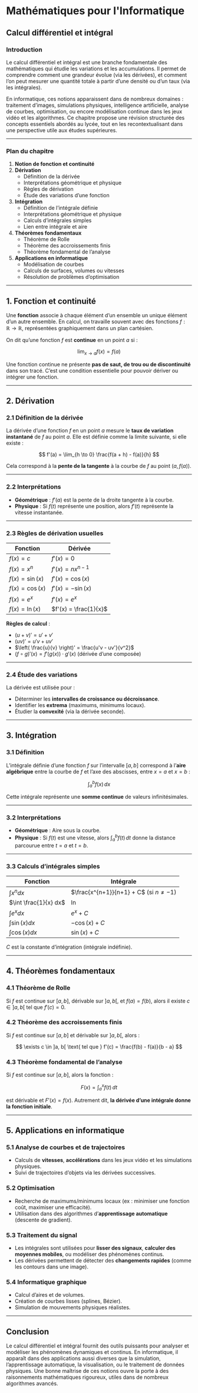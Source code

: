 # Mathématiques pour l'Informatique

## Calcul différentiel et intégral

### Introduction

Le calcul différentiel et intégral est une branche fondamentale des mathématiques qui étudie les variations et les accumulations. Il permet de comprendre comment une grandeur évolue (via les dérivées), et comment l’on peut mesurer une quantité totale à partir d’une densité ou d’un taux (via les intégrales).

En informatique, ces notions apparaissent dans de nombreux domaines : traitement d’images, simulations physiques, intelligence artificielle, analyse de courbes, optimisation, ou encore modélisation continue dans les jeux vidéo et les algorithmes. Ce chapitre propose une révision structurée des concepts essentiels abordés au lycée, tout en les recontextualisant dans une perspective utile aux études supérieures.

---

### Plan du chapitre

1. **Notion de fonction et continuité**
2. **Dérivation**
   - Définition de la dérivée
   - Interprétations géométrique et physique
   - Règles de dérivation
   - Étude des variations d’une fonction
3. **Intégration**
   - Définition de l’intégrale définie
   - Interprétations géométrique et physique
   - Calculs d’intégrales simples
   - Lien entre intégrale et aire
4. **Théorèmes fondamentaux**
   - Théorème de Rolle
   - Théorème des accroissements finis
   - Théorème fondamental de l’analyse
5. **Applications en informatique**
   - Modélisation de courbes
   - Calculs de surfaces, volumes ou vitesses
   - Résolution de problèmes d’optimisation

---

## 1. Fonction et continuité

Une **fonction** associe à chaque élément d’un ensemble un unique élément d’un autre ensemble. En calcul, on travaille souvent avec des fonctions $f : \mathbb{R} \to \mathbb{R}$, représentées graphiquement dans un plan cartésien.

On dit qu’une fonction $f$ est **continue** en un point $a$ si :

$$
\lim_{x \to a} f(x) = f(a)
$$

Une fonction continue ne présente **pas de saut, de trou ou de discontinuité** dans son tracé. C’est une condition essentielle pour pouvoir dériver ou intégrer une fonction.

---

## 2. Dérivation

### 2.1 Définition de la dérivée

La dérivée d’une fonction $f$ en un point $a$ mesure le **taux de variation instantané** de $f$ au point $a$. Elle est définie comme la limite suivante, si elle existe :

$$
f'(a) = \lim_{h \to 0} \frac{f(a + h) - f(a)}{h}
$$

Cela correspond à la **pente de la tangente** à la courbe de $f$ au point $(a, f(a))$.

---

### 2.2 Interprétations

- **Géométrique** : $f'(a)$ est la pente de la droite tangente à la courbe.
- **Physique** : Si $f(t)$ représente une position, alors $f'(t)$ représente la vitesse instantanée.

---

### 2.3 Règles de dérivation usuelles

| Fonction         | Dérivée               |
| ---------------- | --------------------- |
| $f(x) = c$       | $f'(x) = 0$           |
| $f(x) = x^n$     | $f'(x) = nx^{n-1}$    |
| $f(x) = \sin(x)$ | $f'(x) = \cos(x)$     |
| $f(x) = \cos(x)$ | $f'(x) = -\sin(x)$    |
| $f(x) = e^x$     | $f'(x) = e^x$         |
| $f(x) = \ln(x)$  | $f'(x) = \frac{1}{x}$ |

**Règles de calcul** :

- $(u + v)' = u' + v'$
- $(uv)' = u'v + uv'$
- $\left( \frac{u}{v} \right)' = \frac{u'v - uv'}{v^2}$
- $(f \circ g)'(x) = f'(g(x)) \cdot g'(x)$ (dérivée d’une composée)

---

### 2.4 Étude des variations

La dérivée est utilisée pour :

- Déterminer les **intervalles de croissance ou décroissance**.
- Identifier les **extrema** (maximums, minimums locaux).
- Étudier la **convexité** (via la dérivée seconde).

---

## 3. Intégration

### 3.1 Définition

L’intégrale définie d’une fonction $f$ sur l’intervalle $[a, b]$ correspond à l’**aire algébrique** entre la courbe de $f$ et l’axe des abscisses, entre $x = a$ et $x = b$ :

$$
\int_a^b f(x)\, dx
$$

Cette intégrale représente une **somme continue** de valeurs infinitésimales.

---

### 3.2 Interprétations

- **Géométrique** : Aire sous la courbe.
- **Physique** : Si $f(t)$ est une vitesse, alors $\int_a^b f(t)\, dt$ donne la distance parcourue entre $t = a$ et $t = b$.

---

### 3.3 Calculs d’intégrales simples

| Fonction              | Intégrale                                  |
| --------------------- | ------------------------------------------ |
| $\int x^n dx$         | $\frac{x^{n+1}}{n+1} + C$ (si $n \neq -1$) |
| $\int \frac{1}{x} dx$ | $\ln$                                      |
| $\int e^x dx$         | $e^x + C$                                  |
| $\int \sin(x) dx$     | $- \cos(x) + C$                            |
| $\int \cos(x) dx$     | $\sin(x) + C$                              |

$C$ est la constante d’intégration (intégrale indéfinie).

---

## 4. Théorèmes fondamentaux

### 4.1 Théorème de Rolle

Si $f$ est continue sur $[a, b]$, dérivable sur $]a, b[$, et $f(a) = f(b)$, alors il existe $c \in ]a, b[$ tel que $f'(c) = 0$.

### 4.2 Théorème des accroissements finis

Si $f$ est continue sur $[a, b]$ et dérivable sur $]a, b[$, alors :

$$
\exists c \in ]a, b[ \text{ tel que } f'(c) = \frac{f(b) - f(a)}{b - a}
$$

### 4.3 Théorème fondamental de l’analyse

Si $f$ est continue sur $[a, b]$, alors la fonction :

$$
F(x) = \int_a^x f(t)\, dt
$$

est dérivable et $F'(x) = f(x)$. Autrement dit, **la dérivée d’une intégrale donne la fonction initiale**.

---

## 5. Applications en informatique

### 5.1 Analyse de courbes et de trajectoires

- Calculs de **vitesses**, **accélérations** dans les jeux vidéo et les simulations physiques.
- Suivi de trajectoires d’objets via les dérivées successives.

### 5.2 Optimisation

- Recherche de maximums/minimums locaux (ex : minimiser une fonction coût, maximiser une efficacité).
- Utilisation dans des algorithmes d’**apprentissage automatique** (descente de gradient).

### 5.3 Traitement du signal

- Les intégrales sont utilisées pour **lisser des signaux**, **calculer des moyennes mobiles**, ou modéliser des phénomènes continus.
- Les dérivées permettent de détecter des **changements rapides** (comme les contours dans une image).

### 5.4 Informatique graphique

- Calcul d’aires et de volumes.
- Création de courbes lisses (splines, Bézier).
- Simulation de mouvements physiques réalistes.

---

## Conclusion

Le calcul différentiel et intégral fournit des outils puissants pour analyser et modéliser les phénomènes dynamiques et continus. En informatique, il apparaît dans des applications aussi diverses que la simulation, l’apprentissage automatique, la visualisation, ou le traitement de données physiques. Une bonne maîtrise de ces notions ouvre la porte à des raisonnements mathématiques rigoureux, utiles dans de nombreux algorithmes avancés.
